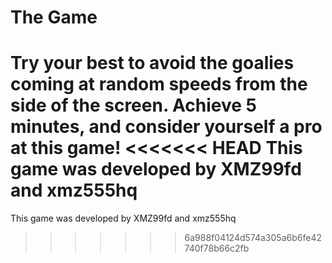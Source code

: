 # The Game 
Try your best to avoid the goalies coming at random speeds from the side of the screen. Achieve 5 minutes, and consider yourself a pro at this game! 
<<<<<<< HEAD
This game was developed by XMZ99fd and xmz555hq
=======
This game was developed by XMZ99fd and xmz555hq
>>>>>>> 6a988f04124d574a305a6b6fe42740f78b66c2fb
